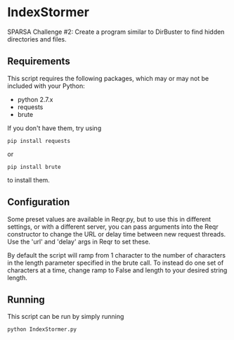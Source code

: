 # IndexStormer
SPARSA Challenge #2: Create a program similar to DirBuster to find hidden directories and files.

## Requirements

This script requires the following packages, which may or may not be included with your Python:
- python 2.7.x
- requests
- brute

If you don't have them, try using
```console
pip install requests
```
or
```console
pip install brute
```
to install them.

## Configuration

Some preset values are available in Reqr.py, but to use this in different settings, or with a different server, you
can pass arguments into the Reqr constructor to change the URL or delay time between new request threads. Use the
'url' and 'delay' args in Reqr to set these.

By default the script will ramp from 1 character to the number of characters in the length parameter specified in the
brute call. To instead do one set of characters at a time, change ramp to False and length to your desired string length.

## Running

This script can be run by simply running
```console
python IndexStormer.py
```
